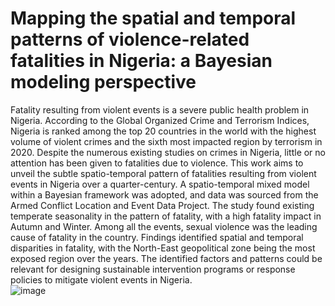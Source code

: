 # Mapping the spatial and temporal patterns of violence-related fatalities in Nigeria: a Bayesian modeling perspective

Fatality resulting from violent events is a severe public health problem in Nigeria. According to the Global Organized Crime and Terrorism Indices, Nigeria is ranked among the top 20 countries in the world with the highest volume of violent crimes and the sixth most impacted region by terrorism in 2020. Despite the numerous existing studies on crimes in Nigeria, little or no attention has been given to fatalities due to violence. This work aims to unveil the subtle spatio-temporal pattern of fatalities resulting from violent events in Nigeria over a quarter-century. A spatio-temporal mixed model within a Bayesian framework was adopted, and data was sourced from the Armed Conflict Location and Event Data Project. The study found existing temperate seasonality in the pattern of fatality, with a high fatality impact in Autumn and Winter. Among all the events, sexual violence was the leading cause of fatality in the country. Findings identified spatial and temporal disparities in fatality, with the North-East geopolitical zone being the most exposed region over the years.  The identified factors and patterns could be relevant for designing sustainable intervention programs or response policies to mitigate violent events in Nigeria.  
![image](https://github.com/user-attachments/assets/b2c55cf2-a03e-4d79-a114-de9657e3ea1f)
